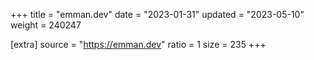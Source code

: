 +++
title = "emman.dev"
date = "2023-01-31"
updated = "2023-05-10"
weight = 240247

[extra]
source = "https://emman.dev"
ratio = 1
size = 235
+++
